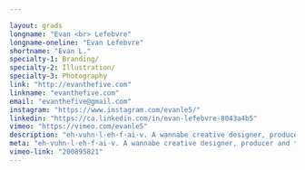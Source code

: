 ```yaml
---

layout: grads
longname: "Evan <br> Lefebvre"
longname-oneline: "Evan Lefebvre"
shortname: "Evan L."
specialty-1: Branding/
specialty-2: Illustration/
specialty-3: Photography
link: "http://evanthefive.com"
linkname: "evanthefive.com"
email: "evanthefive@gmail.com"
instagram: "https://www.instagram.com/evanle5/"
linkedin: "https://ca.linkedin.com/in/evan-lefebvre-8043a4b5"
vimeo: "https://vimeo.com/evanle5"
description: "eh·vuhn·l·eh·f·ai·v. A wannabe creative designer, producer and teacher. Also known as LE5."
meta: "eh·vuhn·l·eh·f·ai·v. A wannabe creative designer, producer and teacher. Also known as LE5."
vimeo-link: "200895821"
---
```

